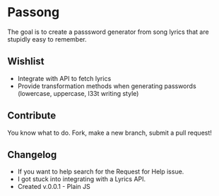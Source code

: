 # Passong
The goal is to create a passsword generator from song lyrics that are stupidly easy to remember.


## Wishlist
- Integrate with API to fetch lyrics
- Provide transformation methods when generating passwords (lowercase, uppercase, l33t writing style)


## Contribute
You know what to do. Fork, make a new branch, submit a pull request!


## Changelog
- If you want to help search for the Request for Help issue.
- I got stuck into integrating with a Lyrics API. 
- Created v.0.0.1 - Plain JS 




